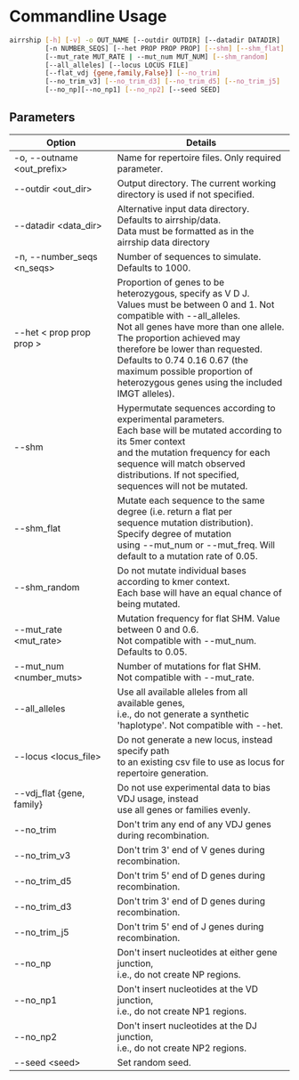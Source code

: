 # Commandline Usage


```bash
airrship [-h] [-v] -o OUT_NAME [--outdir OUTDIR] [--datadir DATADIR] 
         [-n NUMBER_SEQS] [--het PROP PROP PROP] [--shm] [--shm_flat] 
         [--mut_rate MUT_RATE | --mut_num MUT_NUM] [--shm_random] 
         [--all_alleles] [--locus LOCUS FILE] 
         [--flat_vdj {gene,family,False}] [--no_trim] 
         [--no_trim_v3] [--no_trim_d3] [--no_trim_d5] [--no_trim_j5] 
         [--no_np][--no_np1] [--no_np2] [--seed SEED]
```

## Parameters

| Option                           | Details                                                                                                                                                                                                                                                                                                                                                                                   |
| -------------------------------- | ----------------------------------------------------------------------------------------------------------------------------------------------------------------------------------------------------------------------------------------------------------------------------------------------------------------------------------------------------------------------------------------- |
| -o, --outname &lt;out_prefix&gt; | Name for repertoire files. Only required parameter.                                                                                                                                                                                                                                                                                                                                                                |
| --outdir &lt;out_dir&gt;         | Output directory. The current working directory is used if not specified.                                                                                                                                                                                                                                                                                                                 |
| --datadir &lt;data_dir&gt;       | Alternative input data directory. Defaults to airrship/data. <br/>  Data must be formatted as in the airrship data directory                                                                                                                                                                                                                                                              |
| -n, --number_seqs &lt;n_seqs&gt; | Number of sequences to simulate. Defaults to 1000.                                                                                                                                                                                                                                                                                                                                        |
| --het &lt; prop prop prop &gt;   | Proportion of genes to be heterozygous, specify as V D J. <br/> Values must be between 0 and 1. Not compatible with --all_alleles.  <br/>  Not all genes  have  more than one allele. The proportion achieved may <br/> therefore be lower than requested. <br/> Defaults to 0.74 0.16 0.67 (the maximum possible proportion of  <br/> heterozygous genes using the included IMGT alleles). |
| --shm                            | Hypermutate sequences according to experimental parameters. <br/>  Each base will be mutated according to its 5mer context <br/> and the mutation frequency for each sequence will match observed <br/> distributions. If not specified, sequences will not be mutated.                                                                                                                   |
| --shm_flat                       | Mutate each sequence to the same degree (i.e. return a flat per <br/> sequence  mutation distribution). Specify degree of mutation <br/> using --mut_num or --mut_freq. Will default to a mutation rate of 0.05.                                                                                                                                                                          |
| --shm_random                     | Do not mutate individual bases according to kmer context. <br/> Each base will have an equal chance of being mutated.                                                                                                                                                                                                                                                                     |
| --mut_rate &lt;mut_rate&gt;      | Mutation frequency for flat SHM. Value between 0 and 0.6. <br/> Not compatible with --mut_num. Defaults to 0.05.                                                                                                                                                                                                                                                                          |
| --mut_num &lt;number_muts&gt;    | Number of mutations for flat SHM. <br/> Not compatible with --mut_rate.                                                                                                                                                                                                                                                                                                                   |
| --all_alleles                    | Use all available alleles from all available genes, <br/> i.e., do not generate a synthetic 'haplotype'. Not compatible with --het.                                                                                                                                                                                                                                                       |
| --locus &lt;locus_file&gt;       | Do not generate a new locus, instead specify path <br/>  to an existing csv file to use as locus for repertoire generation.                                                                                                                                                                                                                                                               |
| --vdj_flat {gene, family}        | Do not use experimental data to bias VDJ usage, instead <br/> use all genes or families evenly.                                                                                                                                                                                                                                                                                           |
| --no_trim                        | Don't trim any end of any VDJ genes during recombination.                                                                                                                                                                                                                                                                                                                                 |
| --no_trim_v3                     | Don't trim 3' end of V genes during recombination.                                                                                                                                                                                                                                                                                                                                        |
| --no_trim_d5                     | Don't trim 5' end of D genes during recombination.                                                                                                                                                                                                                                                                                                                                        |
| --no_trim_d3                     | Don't trim 3' end of D genes during recombination.                                                                                                                                                                                                                                                                                                                                        |
| --no_trim_j5                     | Don't trim 5' end of J genes during recombination.                                                                                                                                                                                                                                                                                                                                        |
| --no_np                          | Don't insert nucleotides at either gene junction, <br/> i.e., do not create NP regions.                                                                                                                                                                                                                                                                                                   |
| --no_np1                         | Don't insert nucleotides at the VD junction, <br/> i.e., do not create NP1 regions.                                                                                                                                                                                                                                                                                                       |
| --no_np2                         | Don't insert nucleotides at the DJ junction, <br/> i.e., do not create NP2 regions.                                                                                                                                                                                                                                                                                                       |
| --seed &lt;seed&gt;              | Set random seed.                                                                                                                                                                                                                                                                                                                                                                          |
